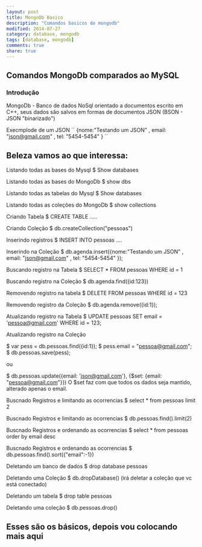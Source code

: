 ```yaml
---
layout: post
title: MongoDb Basico
description: "Comandos basicos do mongodb"
modified: 2014-07-27
category: database, mongodb
tags: [database, mongodb]
comments: true
share: true
---
```


## Comandos MongoDb comparados ao MySQL

### Introdução

MongoDb - Banco de dados NoSql orientado a documentos escrito em C++, seus dados são salvos em formas de documentos JSON (BSON - JSON "binarizado")

Execmplode de um JSON
´´
{nome:"Testando um JSON" , email: "json@gmail.com" , tel: "5454-5454" }
´´

## Beleza vamos ao que interessa:

Listando todas as bases do Mysql
  $ Show databases

Listando todas as bases do MongoDb
  $ show dbs

Listando todas as tabelas do Mysql
  $ Show databases

Listando todas as coleções do MongoDb
  $ show collections

Criando Tabela
  $ CREATE TABLE .....

Criando Coleção
  $ db.createCollection("pessoas")

Inserindo registros
  $ INSERT INTO pessoas ....

Inserindo na Coleção
  $ db.agenda.insert({nome:"Testando um JSON" , email: "json@gmail.com" , tel: "5454-5454" });

Buscando registro na Tabela
  $ SELECT * FROM pessoas WHERE id = 1

Buscando registro na Coleção
  $ db.agenda.find({id:123})

Removendo registro na tabela
  $ DELETE FROM pessoas WHERE id = 123

Removendo registro da Coleção
  $ db.agenda.remove({id:1});

Atualizando registro na Tabela
  $ UPDATE pessoas SET email = 'pessoa@gmail.com' WHERE id = 123;

Atualizando registro na Coleção

  $ var pess = db.pessoas.find({id:1});
  $ pess.email = "pessoa@gmail.com";
  $ db.pessoas.save(pess);

  ou

  $ db.pessoas.update({email: 'json@gmail.com'}, {$set: {email: "pessoa@gmail.com"}})
    O $set faz com que todos os dados seja mantido, alterado apenas o email.

Buscnado Registros e limitando as ocorrencias
  $ select * from pessoas limit 2

Buscnado Registros e limitando as ocorrencias
  $ db.pessoas.find().limit(2)

Buscnado Registros e ordenando as ocorrencias
  $ select * from pessoas order by email desc

Buscnado Registros e ordenando as ocorrencias
  $ db.pessoas.find().sort({"email":-1})


Deletando um banco de dados
  $ drop database pessoas

Deletando uma Coleção
  $ db.dropDatabase() (irá deletar a coleção que vc está conectado)

Deletando um tabela
  $ drop table pessoas

Deletando uma coleção
  $ db.pessoas.drop()


## Esses são os básicos, depois vou colocando mais aqui